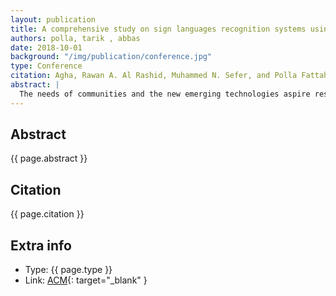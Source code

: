 ```yaml
---
layout: publication
title: A comprehensive study on sign languages recognition systems using (SVM, KNN, CNN and ANN)
authors: polla, tarik , abbas
date: 2018-10-01
background: "/img/publication/conference.jpg"
type: Conference
citation: Agha, Rawan A. Al Rashid, Muhammed N. Sefer, and Polla Fattah. 'A comprehensive study on sign languages recognition systems using (SVM, KNN, CNN and ANN).' In Proceedings of the First International Conference on Data Science, E-learning and Information Systems, pp. 1-6. 2018.
abstract: |
  The needs of communities and the new emerging technologies aspire researchers to come up with new and innovative ways to fulfil these needs. Sign languages are said to be a visual language that is used by the deaf community. Undoubtedly, there is a communication difficulty between the hearing-impaired people and the hearing community. To overcome this impediment between the two communities, various approaches were conducted to develop sign language recognition systems. An evaluation between some of these recent technologies is crucial to compare their methodologies and accuracy of their results. Therefore, this paper provides a comprehensive study on the different approaches and techniques used to develop a sign language study. On systems that were developed based on support vector machine (SVM), K-nearest neighbours (KNN) classifier, deep convolutional neural networks (CNN) and artificial neural networks (ANN).
---
```


## Abstract

{{ page.abstract }}

## Citation

{{ page.citation }}

## Extra info

- Type: {{ page.type }}
- Link: [ACM](https://dl.acm.org/doi/abs/10.1145/3279996.3280024){: target="\_blank" }
